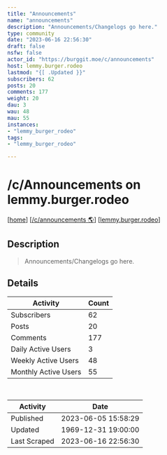 ```yaml
---
title: "Announcements" 
name: "announcements"
description: "Announcements/Changelogs go here."
type: community
date: "2023-06-16 22:56:30"
draft: false
nsfw: false
actor_id: "https://burggit.moe/c/announcements"
host: lemmy.burger.rodeo
lastmod: "{[ .Updated }}"
subscribers: 62
posts: 20
comments: 177
weight: 20
dau: 3
wau: 48
mau: 55
instances:
- "lemmy_burger_rodeo"
tags: 
- "lemmy_burger_rodeo"

---
```


# /c/Announcements on lemmy.burger.rodeo

[[home](/)]
[[/c/announcements 🌎](https://burggit.moe/c/announcements)]
[[lemmy.burger.rodeo](/instances/lemmy_burger_rodeo)]


## Description 

<blockquote class="description">
Announcements/Changelogs go here.
</blockquote>


## Details

| Activity | Count  |
|----------------------|---|
| Subscribers          | 62 |
| Posts                | 20  |
| Comments             | 177  |
| Daily Active Users   | 3  |
| Weekly Active Users  | 48  |
| Monthly Active Users | 55  |

<br>

| Activity | Date |
|----------------------|---|
| Published            | 2023-06-05 15:58:29 |
| Updated              | 1969-12-31 19:00:00 |
| Last Scraped         | 2023-06-16 22:56:30 |

